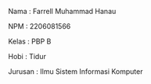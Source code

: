 Nama    : Farrell Muhammad Hanau

NPM     : 2206081566

Kelas   : PBP B

Hobi    : Tidur

Jurusan : Ilmu Sistem Informasi Komputer